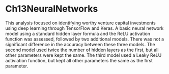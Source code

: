 # Ch13NeuralNetworks
This analysis focused on identifying worthy venture capital investments using deep learning through TensorFlow and Keras. A basic neural network model using a standard hidden layer formula and the ReLU activation function was assessed, followed by two additional models. There was not a significant difference in the accuracy between these three models. The second model used twice the number of hidden layers as the first, but all other parameters were kept the same. The third model used a Leaky ReLU activiation function, but kept all other parameters the same as the first parameter.
